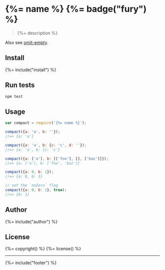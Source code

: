 # {%= name %} {%= badge("fury") %}

> {%= description %}

Also see [omit-empty](https://github.com/jonschlinkert/omit-empty).

## Install
{%= include("install") %}

## Run tests

```bash
npm test
```

## Usage

```js
var compact = require('{%= name %}');

compact({a: 'a', b: ''});
//=> {a: 'a'}

compact({a: 'a', b: {c: 'c', d: ''});
//=> {a: 'a', b: {c: 'c'}

compact({a: ['a'], b: [['foo'], [], ['baz']]});
//=> {a: ['a'], b: ['foo', 'baz']}

compact({a: 0, b: 1});
//=> {a: 0, b: 1}

// set the `noZero` flag
compact({a: 0, b: 1}, true);
//=> {b: 1}
```

## Author
{%= include("author") %}

## License
{%= copyright() %}
{%= license() %}

***

{%= include("footer") %}